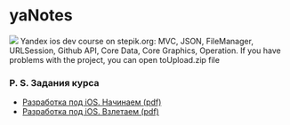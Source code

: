 # yaNotes
![](notes.gif)
Yandex ios dev course on stepik.org: MVC, JSON, FileManager, URLSession, Github API, Core Data, Core Graphics, Operation. 
If you have problems with the project, you can open toUpload.zip file

### P. S. Задания курса
* [Разработка под iOS. Начинаем (pdf)](Задания_курса_1.pdf)
* [Разработка под iOS. Взлетаем (pdf)](Задания_курса_2.pdf)
